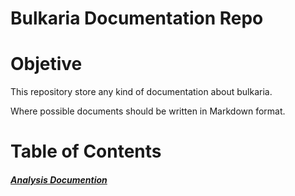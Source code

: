 Bulkaria Documentation Repo
===========================

# Objetive
This repository store any kind of documentation about bulkaria.

Where possible documents should be written in Markdown format.

# Table of Contents

##### [Analysis Documention](http://www.google.com)